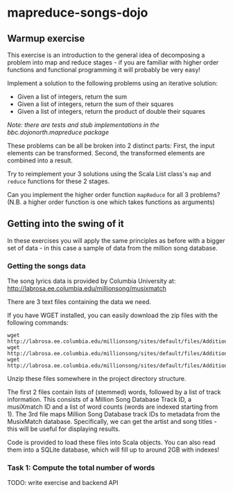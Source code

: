# mapreduce-songs-dojo

## Warmup exercise

This exercise is an introduction to the general idea of decomposing a problem
into map and reduce stages - if you are familiar with higher order functions
and functional programming it will probably be very easy!

Implement a solution to the following problems using an iterative solution:
- Given a list of integers, return the sum
- Given a list of integers, return the sum of their squares
- Given a list of integers, return the product of double their squares

*Note: there are tests and stub implementations in the bbc.dojonorth.mapreduce package*

These problems can be all be broken into 2 distinct parts: First, the input elements can be transformed. Second, the transformed elements are combined into a result.

Try to reimplement your 3 solutions using the Scala List class's ```map``` and ```reduce```
functions for these 2 stages. 

Can you implement the higher order function ```mapReduce``` for all 3
problems? (N.B. a higher order function is one which takes functions as arguments)


## Getting into the swing of it
In these exercises you will apply the same principles as before with a bigger
set of data - in this case a sample of data from the million song database.


### Getting the songs data

The song lyrics data is provided by Columbia University at:
http://labrosa.ee.columbia.edu/millionsong/musixmatch

There are 3 text files containing the data we need.

If you have WGET installed, you can easily download the zip files with the
following commands:

```
wget http://labrosa.ee.columbia.edu/millionsong/sites/default/files/AdditionalFiles/mxm_dataset_train.txt.zip
wget http://labrosa.ee.columbia.edu/millionsong/sites/default/files/AdditionalFiles/mxm_dataset_test.txt.zip
wget http://labrosa.ee.columbia.edu/millionsong/sites/default/files/AdditionalFiles/mxm_779k_matches.txt.zip
```

Unzip these files somewhere in the project directory structure.

The first 2 files contain lists of (stemmed) words, followed by a list of track
information. This consists of a Million Song Database Track ID, a musiXmatch ID and a list of word
counts (words are indexed starting from 1).
The 3rd file maps Million Song Database track IDs to metadata from the
MusixMatch database. Specifically, we can get the artist and song titles - this
will be useful for displaying results.

Code is provided to load these files into Scala objects. You can also read them
into a SQLite database, which will fill up to around 2GB with indexes!

### Task 1: Compute the total number of words
TODO: write exercise and backend API
